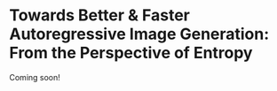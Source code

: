 # Towards Better &amp; Faster Autoregressive Image Generation: From the Perspective of Entropy
Coming soon!

